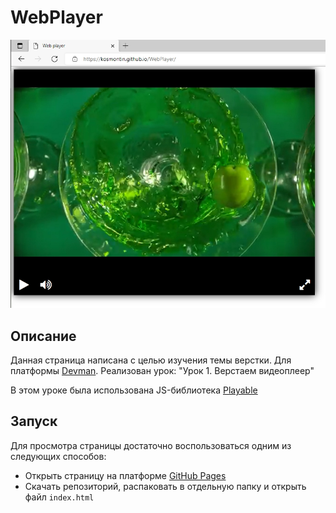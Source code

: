 # WebPlayer

![](screenshots/index.jpg)

## Описание

Данная страница написана с целью изучения темы верстки. Для платформы [Devman](https://dvmn.org/).
Реализован урок: "Урок 1. Верстаем видеоплеер"

В этом уроке была использована JS-библиотека [Playable](https://wix.github.io/playable/)
 
## Запуск

Для просмотра страницы достаточно воспользоваться одним из следующих способов:

- Открыть страницу на платформе [GitHub Pages](https://kosmontin.github.io/WebPlayer/)
- Скачать репозиторий, распаковать в отдельную папку и открыть файл `index.html` 


